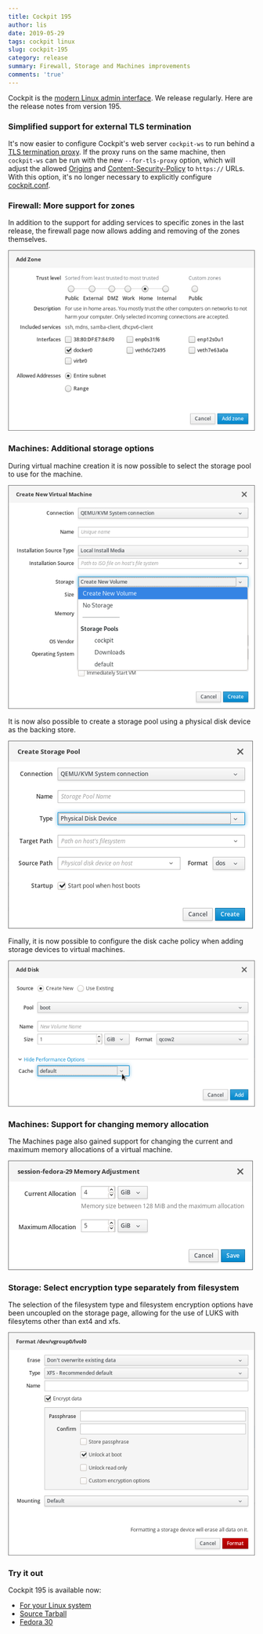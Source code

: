 ```yaml
---
title: Cockpit 195
author: lis
date: 2019-05-29
tags: cockpit linux
slug: cockpit-195
category: release
summary: Firewall, Storage and Machines improvements
comments: 'true'
---
```


Cockpit is the [modern Linux admin interface](https://cockpit-project.org/). We
release regularly. Here are the release notes from version 195.

### Simplified support for external TLS termination

It's now easier to configure Cockpit's web server `cockpit-ws` to run
behind a
[TLS termination proxy](https://en.wikipedia.org/wiki/TLS_termination_proxy).
If the proxy runs on the same machine, then `cockpit-ws` can be run with
the new `--for-tls-proxy` option, which will adjust the allowed
[Origins](https://developer.mozilla.org/en-US/docs/Web/HTTP/Headers/Origin)
and
[Content-Security-Policy](https://developer.mozilla.org/en-US/docs/Web/HTTP/CSP)
to `https://` URLs. With this option, it's no longer necessary to
explicitly configure
[cockpit.conf](https://cockpit-project.org/guide/latest/cockpit.conf.5.html).

### Firewall: More support for zones

In addition to the support for adding services to specific zones in the
last release, the firewall page now allows adding and removing of the zones
themselves.

![Adding firewall zones](/images/firewall-add-zone.png)

### Machines: Additional storage options

During virtual machine creation it is now possible to select the
storage pool to use for the machine.

![Select storage pool during machine creation](/images/machines-select-storage-pool.png)

It is now also possible to create a storage pool using a physical disk
device as the backing store.

![Create storage pool on physical disk device](/images/machines-new-pool-physical-disk-device.png)

Finally, it is now possible to configure the disk cache policy when
adding storage devices to virtual machines.

![Adjust virtual machine disk cache policy](/images/machines-disk-cache-policy.png)

### Machines: Support for changing memory allocation

The Machines page also gained support for changing the current and
maximum memory allocations of a virtual machine.

![Adjust virtual machine memory allocation](/images/machines-memory-allocation.png)

### Storage: Select encryption type separately from filesystem

The selection of the filesystem type and filesystem encryption options
have been uncoupled on the storage page, allowing for the use of LUKS
with filesytems other than ext4 and xfs.

![New encryption option](/images/storage-separate-encryption-option.png)

### Try it out

Cockpit 195 is available now:

 * [For your Linux system](https://cockpit-project.org/running.html)
 * [Source Tarball](https://github.com/cockpit-project/cockpit/releases/tag/195)
 * [Fedora 30](https://bodhi.fedoraproject.org/updates/FEDORA-2019-553472e6c2)
